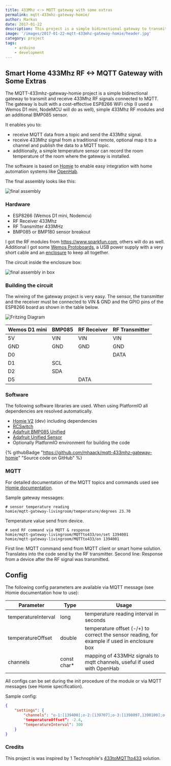 ```yaml
---
title: 433Mhz <-> MQTT gateway with some extras
permalink: mqtt-433mhz-gateway-homie/
author: Markus
date: 2017-01-22
description: This project is a simple bidirectional gateway to transmit and receive 433Mhz RF signals connected to MQTT. It is built with a cost-effective ESP8266 WiFi chip, simple 433Mhz RF modules and an additional BMP085 sensor.
image: '/images/2017-01-22-mqtt-433mhz-gateway-homie/header.jpg'
category: project
tags:
    - arduino
    - development
---
```


## Smart Home 433Mhz RF <-> MQTT Gateway with Some Extras

The MQTT-433mhz-gateway-homie project is a simple bidirectional gateway to transmit and receive 433Mhz RF signals connected to MQTT. The gateway is built with a cost-effective ESP8266 WiFi chip (I used a Wemos D1 mini, NodeMCU will do as well), simple 433Mhz RF modules and an additional BMP085 sensor.

It enables you to:

-   receive MQTT data from a topic and send the 433Mhz signal.
-   receive 433Mhz signal from a traditional remote, optional map it to a channel and publish the data to a MQTT topic.
-   additionally, a simple temperature sensor can record the room temperature of the room where the gateway is installed.

The software is based on [Homie](https://github.com/marvinroger/homie-esp8266) to enable easy integration with home automation systems like [OpenHab](http://www.openhab.org/).

The final assembly looks like this:

![final assembly](/images/2017-01-22-mqtt-433mhz-gateway-homie/electronics-1.jpg)

### Hardware

-   ESP8266 (Wemos D1 mini, Nodemcu)
-   RF Receiver 433Mhz
-   RF Transmitter 433MHz
-   BMP085 or BMP180 sensor breakout

I got the RF modules from https://www.sparkfun.com, others will do as well. Additional I got some [Wemos Protoboards](https://www.wemos.cc/product/protoboard.html), a USB power supply with a very short cable
and an [enclosure](https://www.amazon.de/gp/product/B00PZYMLJ4) to keep all together.

The circuit inside the enclosure box:

![final assembly in box](/images/2017-01-22-mqtt-433mhz-gateway-homie/electronics-2.jpg)

### Building the circuit

The wireing of the gateway project is very easy. The sensor, the transmitter and the receiver must be connected to VIN & GND and the GPIO pins of the ESP8266 board as shown in the table below.

![Fritzing Diagram](/images/2017-01-22-mqtt-433mhz-gateway-homie/fritzing.jpg)

| Wemos D1 mini | BMP085 | RF Receiver | RF Transmitter |
| ------------- | ------ | ----------- | -------------- |
| 5V            | VIN    | VIN         | VIN            |
| GND           | GND    | GND         | GND            |
| D0            |        |             | DATA           |
| D1            | SCL    |             |
| D2            | SDA    |             |
| D5            |        | DATA        |

### Software

The following software libraries are used. When using PlatformIO all dependencies are resolved automatically.

-   [Homie V2](https://github.com/marvinroger/homie-esp8266) (dev) including dependencies
-   [RCSwitch](https://github.com/sui77/rc-switch)
-   [Adafruit BMP085 Unified](https://github.com/adafruit/Adafruit_BMP085_Unified)
-   [Adafruit Unified Sensor](https://github.com/adafruit/Adafruit_Sensor)
-   Optionally PlatformIO environment for building the code

{% githubBadge "https://github.com/mhaack/mqtt-433mhz-gateway-homie" "Source code on GitHub" %}

### MQTT

For detailed documentation of the MQTT topics and commands used see [Homie documentation](https://homie-esp8266.readme.io/docs).

Sample gateway messages:

```
# sensor temperature reading
homie/mqtt-gateway-livingroom/temperature/degrees 23.70
```

Temperature value send from device.

```
# send RF command via MQTT & response
homie/mqtt-gateway-livingroom/MQTTto433/on/set 1394001
homie/mqtt-gateway-livingroom/MQTTto433/on 1394001
```

First line: MQTT command send from MQTT client or smart home solution. Translates into the code send by the RF transmitter.
Second line: Response from a device after the RF signal was transmitted.

## Config

The following config parameters are available via MQTT message (see Homie documentation how to use):

| Parameter           | Type         | Usage                                                                                        |
| ------------------- | ------------ | -------------------------------------------------------------------------------------------- |
| temperatureInterval | long         | temperature reading interval in seconds                                                      |
| temperatureOffset   | double       | temperature offset (-/+) to correct the sensor reading, for example if used in enclosure box |
| channels            | const char\* | mapping of 433MHz signals to mqtt channels, useful if used with OpenHab                      |

All configs can be set during the init procedure of the module or via MQTT messages (see Homie specification).

Sample config:

```json
{
    "settings": {
        "channels": "o-1:[139400];o-2:[139707];o-3:[1398097,1398100];o-4:[139803];i-1:[44618];i-2:[44620];i-3:[44623];i-4:[44638];i-5:[44700];“,
        "temperatureOffset“: -2.4,
        "temperatureInterval": 300
    }
}
```

### Credits

This project is was inspired by 1 Technophile's [433toMQTTto433](https://1technophile.blogspot.de/2016/09/433tomqttto433-bidirectional-esp8266.html) solution.
